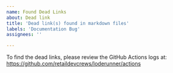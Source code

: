 ```yaml
---
name: Found Dead Links
about: Dead link
title: 'Dead link(s) found in markdown files'
labels: 'Documentation Bug'
assignees: ''

---
```


To find the dead links, please review the GitHub Actions logs at: <https://github.com/retaildevcrews/loderunner/actions>

